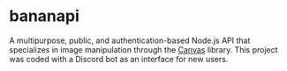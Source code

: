 # bananapi

A multipurpose, public, and authentication-based Node.js API that specializes in image manipulation through the [Canvas](https://www.npmjs.com/package/canvas) library. This project was coded with a Discord bot as an interface for new users.
